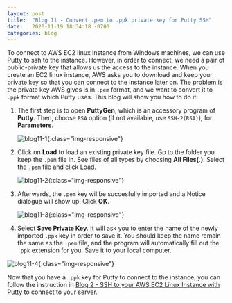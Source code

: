 ```yaml
---
layout: post 
title:  "Blog 11 - Convert .pem to .ppk private key for Putty SSH"
date:   2020-11-19 18:34:18 -0700
categories: blog
---
```




To connect to AWS EC2 linux instance from Windows machines, we can use Putty to ssh to the instance. However, in order to connect, we need a pair of public-private key that allows us the access to the instance. When you create an EC2 linux instance, AWS asks you to download and keep your private key so that you can connect to the instance later on. The problem is the private key AWS gives is in `.pem` format, and we want to convert it to `.ppk` format which Putty uses. This blog will show you how to do it:



1. The first step is to open **PuttyGen**, which is an accessory program of **Putty**. Then, choose `RSA` option (if not available, use `SSH-2(RSA)`), for **Parameters**.

    ![blog11-1](/assets/blog11-1.PNG){:class="img-responsive"}


2.  Click on **Load** to load an existing private key file. Go to the folder you keep the `.pem` file in. See files of all types by choosing **All Files(*.*)**. Select the `.pem` file and click Load.

    ![blog11-2](/assets/blog11-2.png){:class="img-responsive"}


3. Afterwards, the `.pem` key wil be succesfully imported and a Notice dialogue will show up. Click **OK**.

    ![blog11-3](/assets/blog11-3.PNG){:class="img-responsive"}


4. Select **Save Private Key**. It will ask you to enter the name of the newly imported `.ppk` key in order to save it. You should keep the name remain the same as the `.pem` file, and the program will automatically fill out the `.ppk` extension for you. Save it to your local computer.

![blog11-4](/assets/blog11-4.PNG){:class="img-responsive"}


Now that you have a `.ppk` key for Putty to connect to the instance, you can follow the instruction in [Blog 2 - SSH to your AWS EC2 Linux Instance with Putty](https://tinyvogon.github.io/blog/2020/09/18/Blog-2.html) to connect to your server.


